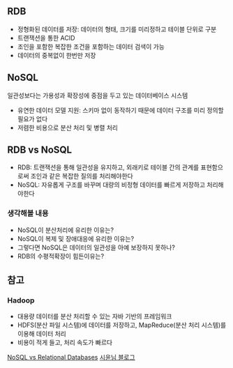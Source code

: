 ## RDB
- 정형화된 데이터를 저장: 데이터의 형태, 크기를 미리정하고 테이블 단위로 구분
- 트랜잭션을 통한 ACID
- 조인을 포함한 복잡한 조건을 포함하는 데이터 검색이 가능
- 데이터의 중복없이 한번만 저장

## NoSQL
일관성보다는 가용성과 확장성에 중점을 두고 있는 데이터베이스 시스템
- 유연한 데이터 모델 지원: 스키마 없이 동작하기 때문에 데이터 구조를 미리 정의할 필요가 없다
- 저렴한 비용으로 분산 처리 및 병렬 처리 

## RDB vs NoSQL
- RDB: 트랜잭션을 통해 일관성을 유지하고, 외래키로 테이블 간의 관계를 표현함으로써 조인과 같은 복잡한 질의를 처리해야한다
- NoSQL: 자유롭게 구조를 바꾸며 대량의 비정형 데이터를 빠르게 저장하고 처리해야한다

### 생각해볼 내용
- NoSQL이 분산처리에 유리한 이유는? 
- NoSQL이 복제 및 장애대응에 유리한 이유는?
- 그렇다면 NoSQL은 데이터의 일관성을 아예 보장하지 못하나?
- RDB의 수평적확장이 힘든이유는?



## 참고

### Hadoop
- 대용량 데이터를 분산 처리할 수 있는 자바 기반의 프레임워크
- HDFS(분산 파일 시스템)에 데이터를 저장하고, MapReduce(분산 처리 시스템)를 이용해 데이터 처리
- 비용이 적게 들고, 처리 속도가 빠르다

[NoSQL vs Relational Databases](https://velog.io/@hanblueblue/%EB%B2%88%EC%97%AD-NoSQL-vs-Relational-Databases)
[시윤님 블로그](https://siyoon210.tistory.com/130)